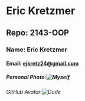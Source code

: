 # Eric Kretzmer
## Repo: 2143-OOP
### Name: Eric Kretzmer
#### Email: ejkretz24@gmail.com
##### Personal Photo:![Myself](https://github.com/user-attachments/assets/1a778280-d76d-49f8-9b9e-3ef6e8a69058)
###### GitHub Avatar:![Dude](https://github.com/user-attachments/assets/bb510701-38d6-449b-b15c-c7a3396cd565)
